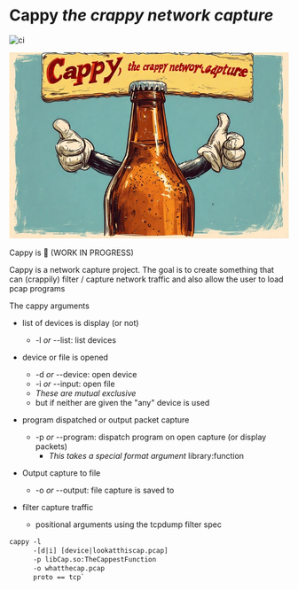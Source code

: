 
# Cappy _the crappy network capture_
![ci](https://github.com/vikingfacer/cappy/actions/workflows/ci.yml/badge.svg)

![CappyImage](img/cappy1.jpg)

Cappy is 🚧 (WORK IN PROGRESS)

Cappy is a network capture project. The goal is to create something that can
(crappily) filter / capture network traffic and also allow the user to load pcap programs


The cappy arguments
* list of devices is display (or not)
    * -l _or_ --list: list devices

* device or file is opened
    * -d _or_ --device: open device
    * -i _or_ --input: open file
    * _These are mutual exclusive_
    * but if neither are given the "any" device is used

* program dispatched or output packet capture
    * -p _or_ --program: dispatch program on open capture (or display packets)
        * _This takes a special format argument_ library:function

* Output capture to file
    * -o _or_ --output: file capture is saved to

* filter capture traffic
    * positional arguments using the tcpdump filter spec

```
cappy -l
      -[d|i] [device|lookatthiscap.pcap]
      -p libCap.so:TheCappestFunction
      -o whatthecap.pcap
      proto == tcp`
```
